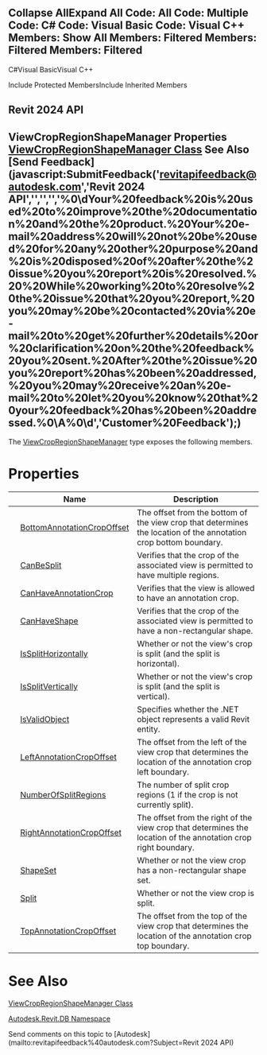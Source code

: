 ﻿

Collapse AllExpand All Code: All Code: Multiple Code: C# Code: Visual Basic Code: Visual C++  Members: Show All Members: Filtered Members: Filtered Members: Filtered   
---  
  
C#Visual BasicVisual C++

Include Protected MembersInclude Inherited Members

Revit 2024 API  
---  
ViewCropRegionShapeManager Properties  
[ViewCropRegionShapeManager Class](2610cb66-5dae-9fc8-4e83-7dfe88085abb.md) See Also [Send Feedback](javascript:SubmitFeedback\('revitapifeedback@autodesk.com','Revit 2024 API','','','','%0\\dYour%20feedback%20is%20used%20to%20improve%20the%20documentation%20and%20the%20product.%20Your%20e-mail%20address%20will%20not%20be%20used%20for%20any%20other%20purpose%20and%20is%20disposed%20of%20after%20the%20issue%20you%20report%20is%20resolved.%20%20While%20working%20to%20resolve%20the%20issue%20that%20you%20report,%20you%20may%20be%20contacted%20via%20e-mail%20to%20get%20further%20details%20or%20clarification%20on%20the%20feedback%20you%20sent.%20After%20the%20issue%20you%20report%20has%20been%20addressed,%20you%20may%20receive%20an%20e-mail%20to%20let%20you%20know%20that%20your%20feedback%20has%20been%20addressed.%0\\A%0\\d','Customer%20Feedback'\);)  
---  
  
The [ViewCropRegionShapeManager](2610cb66-5dae-9fc8-4e83-7dfe88085abb.md) type exposes the following members.

# Properties

|  | Name | Description |
| --- | --- | --- |
|  | [BottomAnnotationCropOffset](052f9969-ce4e-40c5-8573-30c4db60a25f.md) | The offset from the bottom of the view crop that determines the location of the annotation crop bottom boundary. |
|  | [CanBeSplit](1fc2640b-6c4a-2d85-39a7-2b50f3377145.md) | Verifies that the crop of the associated view is permitted to have multiple regions. |
|  | [CanHaveAnnotationCrop](4ed706b0-ed41-3cba-aae5-d75d816b2ae1.md) | Verifies that the view is allowed to have an annotation crop. |
|  | [CanHaveShape](4ed96171-c8ac-1623-f1d3-5da38d1bd834.md) | Verifies that the crop of the associated view is permitted to have a non-rectangular shape. |
|  | [IsSplitHorizontally](a78e3cd6-58b3-faa0-6e10-02c22fe3bc99.md) | Whether or not the view's crop is split (and the split is horizontal). |
|  | [IsSplitVertically](4831f9a4-f3c1-0d83-8387-66618485baa1.md) | Whether or not the view's crop is split (and the split is vertical). |
|  | [IsValidObject](ff38ac8e-6b3b-f9a4-6a26-2669eb661361.md) | Specifies whether the .NET object represents a valid Revit entity. |
|  | [LeftAnnotationCropOffset](c1df4fe4-5897-2f90-405d-4a05542179e0.md) | The offset from the left of the view crop that determines the location of the annotation crop left boundary. |
|  | [NumberOfSplitRegions](2d533b30-7190-442d-1c8b-f436e526c40c.md) | The number of split crop regions (1 if the crop is not currently split). |
|  | [RightAnnotationCropOffset](3858d0de-caaa-8e31-545c-8c0a3c8fb0f2.md) | The offset from the right of the view crop that determines the location of the annotation crop right boundary. |
|  | [ShapeSet](4e4ddc06-f889-b955-a22d-c870c00526cc.md) | Whether or not the view crop has a non-rectangular shape set. |
|  | [Split](9fb6ad28-2917-3194-9b71-8fed8461d22b.md) | Whether or not the view crop is split. |
|  | [TopAnnotationCropOffset](b2dce097-7b29-4a40-3b06-cac4cbc49081.md) | The offset from the top of the view crop that determines the location of the annotation crop top boundary. |
  
# See Also

[ViewCropRegionShapeManager Class](2610cb66-5dae-9fc8-4e83-7dfe88085abb.md)

[Autodesk.Revit.DB Namespace](87546ba7-461b-c646-cbb1-2cb8f5bff8b2.md)

Send comments on this topic to [Autodesk](mailto:revitapifeedback%40autodesk.com?Subject=Revit 2024 API)